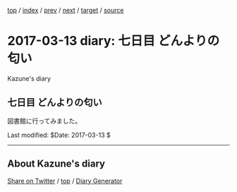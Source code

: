 [top](../index.html) 
 / [index](index.html) 
 / [prev](ig170312.html) 
 / [next](ig170314.html) 
 / [target](https://kazune.github.io/diary/2017/ig170313.html) 
 / [source](https://github.com/kazune/diary/blob/master/2017/ig170313.src.md) 

2017-03-13 diary: 七日目 どんよりの匂い
=====================================================================================================
Kazune's diary

## 七日目 どんよりの匂い

図書館に行ってみました。

Last modified: $Date: 2017-03-13 $


----------------------------------------------------------------------------------------------------

## About Kazune's diary

[Share on Twitter](https://twitter.com/intent/tweet?hashtags=igapyon%2Cdiary%2C%E3%81%84%E3%81%8C%E3%81%B4%E3%82%87%E3%82%93&text=%E4%B8%83%E6%97%A5%E7%9B%AE+%E3%81%A9%E3%82%93%E3%82%88%E3%82%8A%E3%81%AE%E5%8C%82%E3%81%84&url=https%3A%2F%2Fkazune.github.io%2Fdiary%2F2017%2Fig170313.html) / [top](../index.html) / [Diary Generator](https://github.com/igapyon/igapyonv3)

